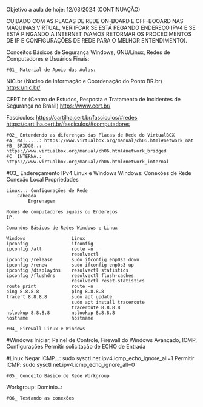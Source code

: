 Objetivo a aula de hoje: 12/03/2024 (CONTINUAÇÃO)

CUIDADO COM AS PLACAS DE REDE ON-BOARD E OFF-BOOARD NAS MÁQUINAS VIRTUAL, VERIIFCAR SE ESTÁ PEGANDO ENDEREÇO IPV4 E SE ESTÁ PINGANDO A INTERNET (VAMOS RETORMAR OS PROCEDIMENTOS DE IP E CONFIGURAÇÕES DE REDE PARA O MELHOR ENTENDIMENTO).

Conceitos Básicos de Segurança Windows, GNU/Linux, Redes de Computadores e Usuários Finais:

	#01_ Material de Apoio das Aulas:



NIC.br (Núcleo de Informação e Coordenação do Ponto BR.br)
https://nic.br/

CERT.br (Centro de Estudos, Resposta e Tratamento de Incidentes de Segurança no Brasil)
https://www.cert.br/

Fascículos: https://cartilha.cert.br/fasciculos/#redes
			https://cartilha.cert.br/fasciculos/#computadores

	#02_ Entendendo as diferenças das Placas de Rede do VirtualBOX
	#A_ NAT.....: https://www.virtualbox.org/manual/ch06.html#network_nat
	#B_ BRIDGE..: https://www.virtualbox.org/manual/ch06.html#network_bridged
	#C_ INTERNA.: https://www.virtualbox.org/manual/ch06.html#network_internal


#03_ Endereçamento IPv4 Linux e Windows
	Windows: Conexões de Rede
		Conexão Local
			Propriedades
	
	Linux..: Configurações de Rede
		Cabeada
			Engrenagem
	
	Nomes de computadores iguais ou Endereços
	IP.
	
	Comandos Básicos de Redes Windows e Linux
	
	Windows					Linux
	ipconfig				ifconfig
	ipconfig /all			route -n
							resolvectl
	ipconfig /release		sudo ifconfig enp0s3 down
	ipconfig /renew			sudo ifconfig enp0s3 up
	ipconfig /displaydns	resolvectl statistics
	ipconfig /flushdns		resolvectl flush-caches
							resolvectl reset-statistics
	route print				route -n
	ping 8.8.8.8			ping 8.8.8.8
	tracert 8.8.8.8			sudo apt update
							sudo apt install traceroute
							traceroute 8.8.8.8
	nslookup 8.8.8.8		nslookup 8.8.8.8
	hostname				hostname

	#04_ Firewall Linux e Windows

#Windows
Iniciar, Painel de Controle, Firewall do Windows
	Avançado, ICMP, Configurações
		Permitir solicitação de ECHO de Entrada

#Linux
Negar ICMP...: sudo sysctl net.ipv4.icmp_echo_ignore_all=1
Permitir ICMP: sudo sysctl net.ipv4.icmp_echo_ignore_all=0

	#05_ Conceito Básico de Rede Workgroup

Workgroup:
Domínio..:

	#06_ Testando as conexões
